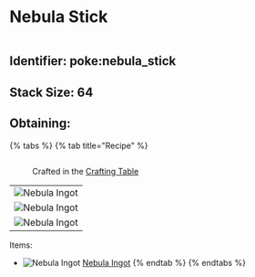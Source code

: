 # Nebula Stick

<figure><img src="https://github.com/user-attachments/assets/35eabd0d-edb3-4a69-9890-d02d3674dd6d" alt=""><figcaption></figcaption></figure>

## Identifier: **poke:nebula\_stick** <a href="#identifier" id="identifier"></a>

## <img src="https://minecraft.wiki/images/Light_Gray_Bundle_JE1_BE1.png?b552e" alt="" data-size="line">Stack Size: 64

## Obtaining:

{% tabs %}
{% tab title="Recipe" %}


<figure><img src="https://minecraft.wiki/images/thumb/Crafting_Table_JE4_BE3.png/150px-Crafting_Table_JE4_BE3.png?5767f" alt=""><figcaption><p>Crafted in the <a href="https://minecraft.wiki/w/Crafting_Table">Crafting Table</a></p></figcaption></figure>

|                                                                                                  |
| :----------------------------------------------------------------------------------------------: |
| ![Nebula Ingot](https://github.com/user-attachments/assets/21b0e1ab-de86-4f43-8618-453683820f4b) |
| ![Nebula Ingot](https://github.com/user-attachments/assets/21b0e1ab-de86-4f43-8618-453683820f4b) |
| ![Nebula Ingot](https://github.com/user-attachments/assets/21b0e1ab-de86-4f43-8618-453683820f4b) |

Items:

* <img src="https://github.com/user-attachments/assets/21b0e1ab-de86-4f43-8618-453683820f4b" alt="Nebula Ingot" data-size="line"> [Nebula Ingot](../ingots/nebula-ingot.md)
{% endtab %}
{% endtabs %}
